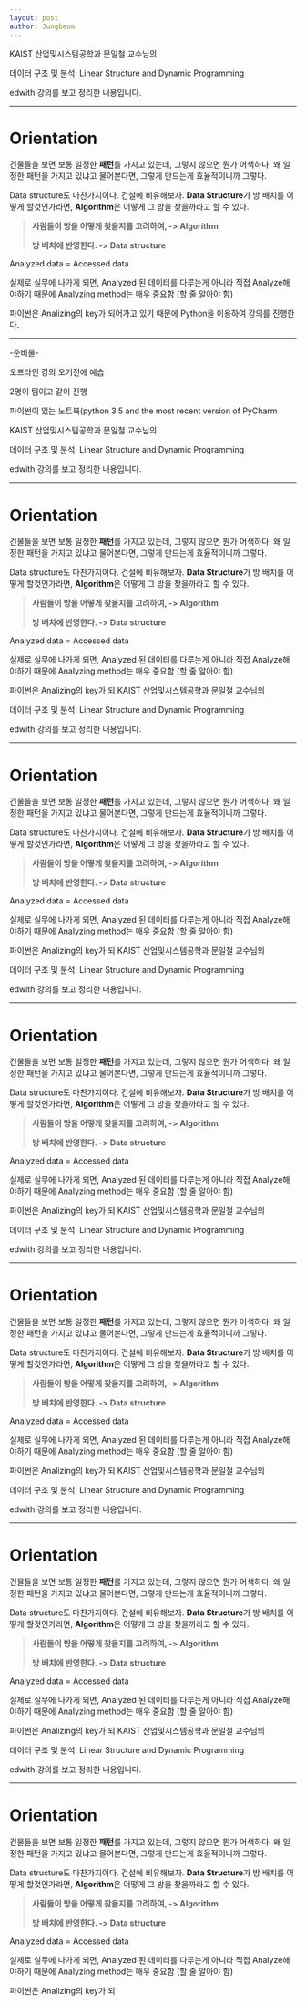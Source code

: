 ```yaml
---
layout: post
author: Jungbeom
---
```



KAIST 산업및시스템공학과 문일철 교수님의

데이터 구조 및 분석: Linear Structure and Dynamic Programming

edwith 강의를 보고 정리한 내용입니다.



---
# Orientation

건물들을 보면 보통 일정한 **패턴**를 가지고 있는데, 그렇지 않으면 뭔가 어색하다. 왜 일정한 패턴을 가지고 있냐고 물어본다면, 그렇게 만드는게 효율적이니까 그렇다.

Data structure도 마찬가지이다. 건설에 비유해보자. **Data Structure**가 방 배치를 어떻게 할것인가라면, **Algorithm**은 어떻게 그 방을 찾을까라고 할 수 있다.

> **사람들이 방을 어떻게 찾을지를 고려하여, -> Algorithm**
>
> **방 배치에 반영한다. -> Data structure**

Analyzed data = Accessed data

실제로 실무에 나가게 되면, Analyzed 된 데이터를 다루는게 아니라 직접 Analyze해야하기 때문에 Analyzing method는 매우 중요함 (할 줄 알아야 함)

파이썬은 Analizing의 key가 되어가고 있기 때문에 Python을 이용하여 강의를 진행한다.

---
-준비물-

오프라인 강의 오기전에 예습

2명이 팀이고 같이 진행

파이썬이 있는 노트북(python 3.5 and the most recent version of PyCharm

KAIST 산업및시스템공학과 문일철 교수님의

데이터 구조 및 분석: Linear Structure and Dynamic Programming

edwith 강의를 보고 정리한 내용입니다.



---
# Orientation

건물들을 보면 보통 일정한 **패턴**를 가지고 있는데, 그렇지 않으면 뭔가 어색하다. 왜 일정한 패턴을 가지고 있냐고 물어본다면, 그렇게 만드는게 효율적이니까 그렇다.

Data structure도 마찬가지이다. 건설에 비유해보자. **Data Structure**가 방 배치를 어떻게 할것인가라면, **Algorithm**은 어떻게 그 방을 찾을까라고 할 수 있다.

> **사람들이 방을 어떻게 찾을지를 고려하여, -> Algorithm**
>
> **방 배치에 반영한다. -> Data structure**

Analyzed data = Accessed data

실제로 실무에 나가게 되면, Analyzed 된 데이터를 다루는게 아니라 직접 Analyze해야하기 때문에 Analyzing method는 매우 중요함 (할 줄 알아야 함)

파이썬은 Analizing의 key가 되
KAIST 산업및시스템공학과 문일철 교수님의

데이터 구조 및 분석: Linear Structure and Dynamic Programming

edwith 강의를 보고 정리한 내용입니다.



---
# Orientation

건물들을 보면 보통 일정한 **패턴**를 가지고 있는데, 그렇지 않으면 뭔가 어색하다. 왜 일정한 패턴을 가지고 있냐고 물어본다면, 그렇게 만드는게 효율적이니까 그렇다.

Data structure도 마찬가지이다. 건설에 비유해보자. **Data Structure**가 방 배치를 어떻게 할것인가라면, **Algorithm**은 어떻게 그 방을 찾을까라고 할 수 있다.

> **사람들이 방을 어떻게 찾을지를 고려하여, -> Algorithm**
>
> **방 배치에 반영한다. -> Data structure**

Analyzed data = Accessed data

실제로 실무에 나가게 되면, Analyzed 된 데이터를 다루는게 아니라 직접 Analyze해야하기 때문에 Analyzing method는 매우 중요함 (할 줄 알아야 함)

파이썬은 Analizing의 key가 되
KAIST 산업및시스템공학과 문일철 교수님의

데이터 구조 및 분석: Linear Structure and Dynamic Programming

edwith 강의를 보고 정리한 내용입니다.



---
# Orientation

건물들을 보면 보통 일정한 **패턴**를 가지고 있는데, 그렇지 않으면 뭔가 어색하다. 왜 일정한 패턴을 가지고 있냐고 물어본다면, 그렇게 만드는게 효율적이니까 그렇다.

Data structure도 마찬가지이다. 건설에 비유해보자. **Data Structure**가 방 배치를 어떻게 할것인가라면, **Algorithm**은 어떻게 그 방을 찾을까라고 할 수 있다.

> **사람들이 방을 어떻게 찾을지를 고려하여, -> Algorithm**
>
> **방 배치에 반영한다. -> Data structure**

Analyzed data = Accessed data

실제로 실무에 나가게 되면, Analyzed 된 데이터를 다루는게 아니라 직접 Analyze해야하기 때문에 Analyzing method는 매우 중요함 (할 줄 알아야 함)

파이썬은 Analizing의 key가 되
KAIST 산업및시스템공학과 문일철 교수님의

데이터 구조 및 분석: Linear Structure and Dynamic Programming

edwith 강의를 보고 정리한 내용입니다.



---
# Orientation

건물들을 보면 보통 일정한 **패턴**를 가지고 있는데, 그렇지 않으면 뭔가 어색하다. 왜 일정한 패턴을 가지고 있냐고 물어본다면, 그렇게 만드는게 효율적이니까 그렇다.

Data structure도 마찬가지이다. 건설에 비유해보자. **Data Structure**가 방 배치를 어떻게 할것인가라면, **Algorithm**은 어떻게 그 방을 찾을까라고 할 수 있다.

> **사람들이 방을 어떻게 찾을지를 고려하여, -> Algorithm**
>
> **방 배치에 반영한다. -> Data structure**

Analyzed data = Accessed data

실제로 실무에 나가게 되면, Analyzed 된 데이터를 다루는게 아니라 직접 Analyze해야하기 때문에 Analyzing method는 매우 중요함 (할 줄 알아야 함)

파이썬은 Analizing의 key가 되
KAIST 산업및시스템공학과 문일철 교수님의

데이터 구조 및 분석: Linear Structure and Dynamic Programming

edwith 강의를 보고 정리한 내용입니다.



---
# Orientation

건물들을 보면 보통 일정한 **패턴**를 가지고 있는데, 그렇지 않으면 뭔가 어색하다. 왜 일정한 패턴을 가지고 있냐고 물어본다면, 그렇게 만드는게 효율적이니까 그렇다.

Data structure도 마찬가지이다. 건설에 비유해보자. **Data Structure**가 방 배치를 어떻게 할것인가라면, **Algorithm**은 어떻게 그 방을 찾을까라고 할 수 있다.

> **사람들이 방을 어떻게 찾을지를 고려하여, -> Algorithm**
>
> **방 배치에 반영한다. -> Data structure**

Analyzed data = Accessed data

실제로 실무에 나가게 되면, Analyzed 된 데이터를 다루는게 아니라 직접 Analyze해야하기 때문에 Analyzing method는 매우 중요함 (할 줄 알아야 함)

파이썬은 Analizing의 key가 되
KAIST 산업및시스템공학과 문일철 교수님의

데이터 구조 및 분석: Linear Structure and Dynamic Programming

edwith 강의를 보고 정리한 내용입니다.



---
# Orientation

건물들을 보면 보통 일정한 **패턴**를 가지고 있는데, 그렇지 않으면 뭔가 어색하다. 왜 일정한 패턴을 가지고 있냐고 물어본다면, 그렇게 만드는게 효율적이니까 그렇다.

Data structure도 마찬가지이다. 건설에 비유해보자. **Data Structure**가 방 배치를 어떻게 할것인가라면, **Algorithm**은 어떻게 그 방을 찾을까라고 할 수 있다.

> **사람들이 방을 어떻게 찾을지를 고려하여, -> Algorithm**
>
> **방 배치에 반영한다. -> Data structure**

Analyzed data = Accessed data

실제로 실무에 나가게 되면, Analyzed 된 데이터를 다루는게 아니라 직접 Analyze해야하기 때문에 Analyzing method는 매우 중요함 (할 줄 알아야 함)

파이썬은 Analizing의 key가 되
